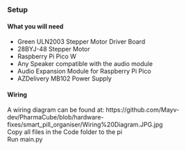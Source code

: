 <h3>Setup</h3>
<h4>What you will need</h4>
<ul>
    <li>Green ULN2003 Stepper Motor Driver Board</li>
    <li>28BYJ-48 Stepper Motor</li>
    <li>Raspberry Pi Pico W</li>
    <li>Any Speaker compatible with the audio module</li>
    <li>Audio Expansion Module for Raspberry Pi Pico</li>
    <li>AZDelivery MB102 Power Supply</li>
</ul>
<h4>Wiring</h4>
A wiring diagram can be found at: https://github.com/Mayv-dev/PharmaCube/blob/hardware-fixes/smart_pill_organiser/Wiring%20Diagram.JPG.jpg<br>
Copy all files in the Code folder to the pi<br>
Run main.py